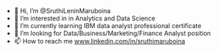 - 👋 Hi, I’m @SruthiLeninMaruboina
- 👀 I’m interested in in Analytics and Data Science
- 🌱 I’m currently learning IBM data analyst professional certificate
- 💞️ I’m looking for Data/Business/Marketing/Finance Analyst position
- 📫 How to reach me www.linkedin.com/in/sruthimaruboina

<!---
SruthiLeninMaruboina/SwathiLeninMaruboina is a ✨ special ✨ repository because its `README.md` (this file) appears on your GitHub profile.
--->

